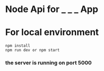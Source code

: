 # Node Api for \_ \_ \_ App

# For local environment

```
npm install
npm run dev or npm start
```

### the server is running on port 5000
